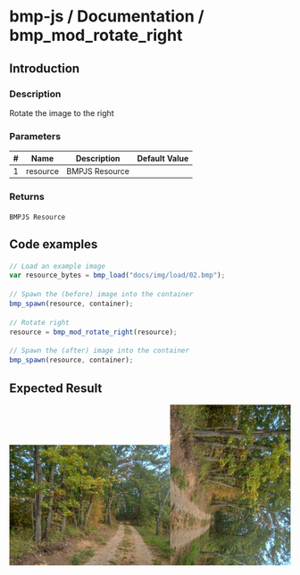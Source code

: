 # bmp-js / Documentation / bmp_mod_rotate_right
## Introduction

### Description

Rotate the image to the right

### Parameters

|#|Name|Description|Default Value|
|-|-|-|-|
|1|resource|BMPJS Resource||

### Returns
`BMPJS Resource`

## Code examples

```js
// Load an example image
var resource_bytes = bmp_load("docs/img/load/02.bmp");

// Spawn the (before) image into the container
bmp_spawn(resource, container);

// Rotate right
resource = bmp_mod_rotate_right(resource);

// Spawn the (after) image into the container
bmp_spawn(resource, container);
```

## Expected Result

![expected-result](./img/021.png)
